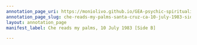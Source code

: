 ```yaml
---
annotation_page_uri: https://moniolivo.github.io/GEA-psychic-spirituality-recordings/annotations/che-reads-my-palms-santa-cruz-ca-10-july-1983-side-b--canvas-1-transcript.json
annotation_page_slug: che-reads-my-palms-santa-cruz-ca-10-july-1983-side-b--canvas-1-transcript
layout: annotation_page
manifest_label: Che reads my palms, 10 July 1983 [Side B]

---
```

